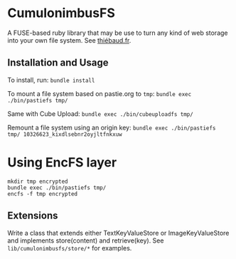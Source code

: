 # CumulonimbusFS

A FUSE-based ruby library that may be use to turn any kind of web storage into your own file system. See [thiébaud.fr](http://thiébaud.fr/cumulonimbusfs.html).

## Installation and Usage

To install, run: `bundle install`

To mount a file system based on pastie.org to `tmp`: `bundle exec ./bin/pastiefs tmp/`

Same with Cube Upload: `bundle exec ./bin/cubeuploadfs tmp/`

Remount a file system using an origin key: `bundle exec ./bin/pastiefs tmp/ 10326623_kixdlsebnr2oyjltfnkxuw`

# Using EncFS layer

    mkdir tmp encrypted
    bundle exec ./bin/pastiefs tmp/
    encfs -f tmp encrypted

## Extensions

Write a class that extends either TextKeyValueStore or ImageKeyValueStore and implements store(content) and retrieve(key). See `lib/cumulonimbusfs/store/*` for examples.
